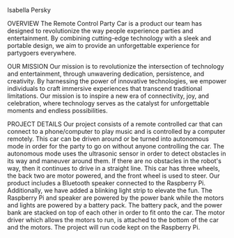 Isabella Persky

OVERVIEW
The Remote Control Party Car is a product our team has designed to revolutionize the way people experience parties and entertainment. By combining cutting-edge technology with a sleek and portable design, we aim to provide an unforgettable experience for partygoers everywhere.

OUR MISSION
Our mission is to revolutionize the intersection of technology and entertainment, through unwavering dedication, persistence, and creativity. By harnessing the power of innovative technologies, we empower individuals to craft immersive experiences that transcend traditional limitations. Our mission is to inspire a new era of connectivity, joy, and celebration, where technology serves as the catalyst for unforgettable moments and endless possibilities.

PROJECT DETAILS
Our project consists of a remote controlled car that can connect to a phone/computer to play music and is controlled by a computer remotely. This car can be driven around or be turned into autonomous mode in order for the party to go on without anyone controlling the car. The autonomous mode uses the ultrasonic sensor in order to detect obstacles in its way and maneuver around them. If there are no obstacles in the robot's way, then it continues to drive in a straight line. This car has three wheels, the back two are motor powered, and the front wheel is used to steer. Our product includes a Bluetooth speaker connected to the Raspberry Pi. Additionally, we have added a blinking light strip to elevate the fun. The Raspberry Pi and speaker are powered by the power bank while the motors and lights are powered by a battery pack. The battery pack, and the power bank are stacked on top of each other in order to fit onto the car. The motor driver which allows the motors to run, is attached to the bottom of the car and the motors. The project will run code kept on the Raspberry Pi.